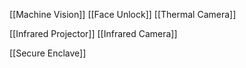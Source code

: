 [[Machine Vision]]
[[Face Unlock]]
[[Thermal Camera]]

[[Infrared Projector]]
[[Infrared Camera]]

[[Secure Enclave]]